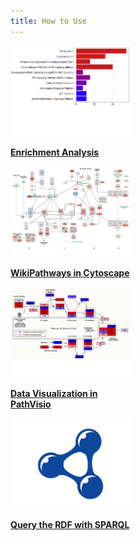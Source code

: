 ```yaml
---
title: How to Use
---
```


<div class="card-deck">
            <div class="card text-center" style="width: 12rem;">
              <a class="card-link" href="https://github.com/gladstone-institutes/Bioinformatics-Workshops/blob/master/intro-pathway-analysis-visualization/Hands-on_PathwayAnalysis.pdf">
              <img class="card-img-top" src="/assets/img/help/WP-Enrichment.png" alt="Enrichment Analysis">
              <div class="card-body">
                <p class="card-text"><b>Enrichment Analysis</b></p>
              </div>
              </a>
            </div>
            <div class="card text-center" style="width: 12rem;">
              <a class="card-link" href="https://cytoscape.org/cytoscape-tutorials/protocols/wikipathways-app/#/title" target="_blank">
              <img class="card-img-top" src="/assets/img/help/WPCytoscape-pw.png" alt="Cytoscape">
              <div class="card-body">
                <p class="card-text"><b>WikiPathways in Cytoscape</b></p>
              </div>
              </a>
            </div>
            <div class="card text-center" style="width: 12rem;">
              <a class="card-link" href="https://pathvisio.org/tutorials/visualization.html" target="_blank">
              <img class="card-img-top" src="/assets/img/help/WP-PathVisio.png" alt="PathVisio">
              <div class="card-body">
                <p class="card-text"><b>Data Visualization in PathVisio</b></p>
              </div>
              </a>
            </div>
            <div class="card text-center" style="width: 12rem;">
              <a class="card-link" href="https://sparql.wikipathways.org/" target="_blank">
              <img class="card-img-top" src="/assets/img/help/rdf.png" alt="RDF">
              <div class="card-body">
                <p class="card-text"><b>Query the RDF with SPARQL</b></p>
              </div>
              </a>
            </div>
</div>